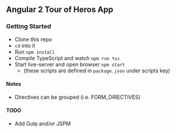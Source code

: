 ## Angular 2 Tour of Heros App

### Getting Started
* Clone this repo
* `cd` into it
* Run `npm install`
* Compile TypeScript and watch `npm run tsc`
* Start live-server and open browser `npm start`
    * (these scripts are defined in `package.json` under scripts key)

#### Notes
* Directives can be grouped (i.e. FORM_DIRECTIVES)


#### TODO
* Add Gulp and/or JSPM
